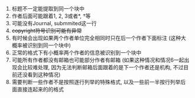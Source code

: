 1. 标题不一定能提取到同一个块中
2. 作者后面可能跟着1, 2, 3或者*, †等
3. 可能没有Journal, submmited这一行
4. ~~copyright符号识别可能有异常~~
5. 有时候会出现如果两个作者单位完全相同时只在后一个作者下面标注 (这种大概率被识别到同一个块中)
6. 正常的格式下有小概率两个作者的信息被识别到一个块中
7. 可能所有作者都没有邮箱也可能部分作者有邮箱 (如果这种情况和情况6一起出现会比较难处理, 因为无法判断邮箱后面跟着的是下一个作者还是机构, 不过目前还没看到这种情况)
8. 需要判断一些作者不是按照逐行列举的特殊格式, 以及一些前一半按行列举后面直接连起来的的格式
